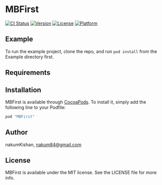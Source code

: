 # MBFirst

[![CI Status](http://img.shields.io/travis/nakumKishan/MBFirst.svg?style=flat)](https://travis-ci.org/nakumKishan/MBFirst)
[![Version](https://img.shields.io/cocoapods/v/MBFirst.svg?style=flat)](http://cocoapods.org/pods/MBFirst)
[![License](https://img.shields.io/cocoapods/l/MBFirst.svg?style=flat)](http://cocoapods.org/pods/MBFirst)
[![Platform](https://img.shields.io/cocoapods/p/MBFirst.svg?style=flat)](http://cocoapods.org/pods/MBFirst)

## Example

To run the example project, clone the repo, and run `pod install` from the Example directory first.

## Requirements

## Installation

MBFirst is available through [CocoaPods](http://cocoapods.org). To install
it, simply add the following line to your Podfile:

```ruby
pod "MBFirst"
```

## Author

nakumKishan, nakum84@gmail.com

## License

MBFirst is available under the MIT license. See the LICENSE file for more info.
